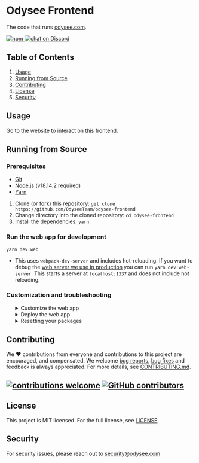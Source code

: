 # Odysee Frontend

The code that runs [odysee.com](https://odysee.com).

 <a href="https://github.com/OdyseeTeam/odysee-frontend/blob/master/LICENSE" title="MIT licensed">
   <img alt="npm" src="https://img.shields.io/dub/l/vibe-d.svg?style=flat">
 </a>
 <a href="https://chat.odysee.com">
   <img src="https://img.shields.io/discord/362322208485277697.svg?logo=discord" alt="chat on Discord">
 </a>

## Table of Contents

1. [Usage](#usage)
2. [Running from Source](#running-from-source)
3. [Contributing](#contributing)
4. [License](#license)
5. [Security](#security)

## Usage

Go to the website to interact on this frontend.

## Running from Source

### Prerequisites

- [Git](https://git-scm.com/downloads)
- [Node.js](https://nodejs.org/en/download/) (v18.14.2 required)
- [Yarn](https://yarnpkg.com/en/docs/install)

1. Clone (or [fork](https://help.github.com/articles/fork-a-repo/)) this repository: `git clone https://github.com/OdyseeTeam/odysee-frontend`
2. Change directory into the cloned repository: `cd odysee-frontend`
3. Install the dependencies: `yarn`

### Run the web app for development

`yarn dev:web`

- This uses `webpack-dev-server` and includes hot-reloading. If you want to debug the [web server we use in production](https://github.com/OdyseeTeam/odysee-frontend/blob/master/web/index.js) you can run `yarn dev:web-server`. This starts a server at `localhost:1337` and does not include hot reloading.

### Customization and troubleshooting

<ul>
<details>
  <summary>Customize the web app</summary>

- In root directory, duplicate the `.env.default` file as `.env` and make customizations there.
    ```
    cp .env.defaults .env
    nano .env
    ```
- To specify your own OG-IMAGE:
    - Either place a png named `v2-og.png` in the `/custom` folder or specify the `OG_IMAGE_URL` in .env file.
- To specify your own channels to be followed on first run:
    - `AUTO_FOLLOW_URLS=lbry://@chan#123...a lbry://@chan2#456...a`
- To customize the homepage content:
    1. Add `CUSTOM_HOMEPAGE=true` to the .env file.
    2. Copy `/custom/homepage.example.js` to `/custom/homepage.js` and make desired changes to `homepage.js`.
- Finally, run `NODE_ENV=production yarn compile:web` to rebuild.
    - _Note: You do not need to edit the `.env` file in the `/web` folder - that is copied during compilation._
</details>

<details>
  <summary>Deploy the web app</summary>

1. Create a server with a domain name and a reverse proxy https to port 1337.
2. Install `pm2`, `node` v18.14.2, `yarn`.
3. Clone this repo.
4. Make any customizations as above.
5. Run `yarn` to install.
6. Run `NODE_ENV=production yarn compile:web` to build.
7. Set up pm2 to start `./web/index.js`.
</details>

<details>
  <summary>Resetting your packages</summary>

If the app isn't building, or `yarn xxx` commands aren't working you may need to just reset your `node_modules`. To do so you can run: `rm -r node_modules && yarn` or `del /s /q node_modules && yarn` on Windows.

If you _really_ think something might have gone wrong, you can force your repo to clear everything that doesn't match the repo with `git reset --hard HEAD && git clean -fxd && git pull -r`

</details>

</ul>

## Contributing

We :heart: contributions from everyone and contributions to this project are encouraged, and compensated. We welcome [bug reports](https://github.com/OdyseeTeam/odysee-frontend/issues/), [bug fixes](https://github.com/OdyseeTeam/odysee-frontend/pulls) and feedback is always appreciated. For more details, see [CONTRIBUTING.md](CONTRIBUTING.md).

## [![contributions welcome](https://img.shields.io/badge/contributions-welcome-brightgreen.svg?style=flat)](https://github.com/OdyseeTeam/odysee-frontend/issues) [![GitHub contributors](https://img.shields.io/github/contributors/lbryio/lbry-desktop.svg)](https://GitHub.com/OdyseeTeam/odysee-frontend/graphs/contributors/)

## License

This project is MIT licensed. For the full license, see [LICENSE](LICENSE).

## Security

For security issues, please reach out to security@odysee.com
